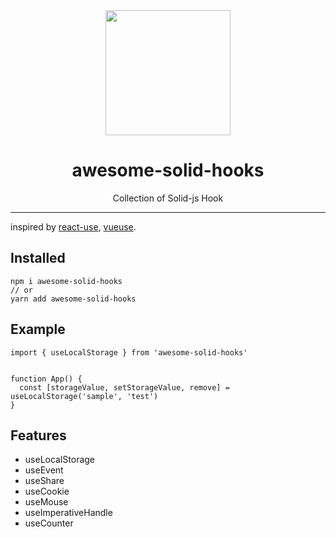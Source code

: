 <div align="center">
  <img width="200px" src="https://www.solidjs.com/assets/logo.123b04bc.svg" />
  <h1 >awesome-solid-hooks</h1>
  <div style="text-align: center">Collection of Solid-js Hook</div>
</div>

---

inspired by [react-use](https://github.com/streamich/react-use), [vueuse](https://github.com/vueuse/vueuse).


## Installed

```
npm i awesome-solid-hooks
// or 
yarn add awesome-solid-hooks
```

## Example

```tsx
import { useLocalStorage } from 'awesome-solid-hooks'


function App() {
  const [storageValue, setStorageValue, remove] = useLocalStorage('sample', 'test')
}
```


## Features

- useLocalStorage
- useEvent
- useShare
- useCookie
- useMouse
- useImperativeHandle
- useCounter

